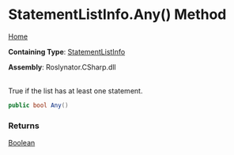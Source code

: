# StatementListInfo\.Any\(\) Method

[Home](../../../../../README.md)

**Containing Type**: [StatementListInfo](../README.md)

**Assembly**: Roslynator\.CSharp\.dll

\
True if the list has at least one statement\.

```csharp
public bool Any()
```

### Returns

[Boolean](https://docs.microsoft.com/en-us/dotnet/api/system.boolean)

